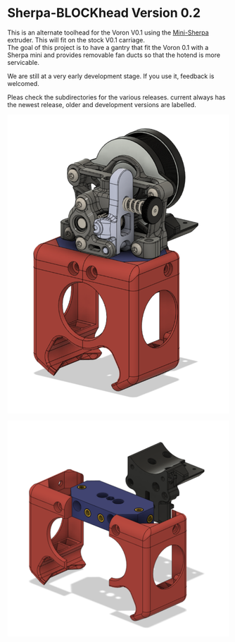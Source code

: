 # Sherpa-BLOCKhead Version 0.2

This is an alternate toolhead for the Voron V0.1 using the [Mini-Sherpa](https://github.com/Annex-Engineering/Sherpa_Mini-Extruder) extruder.
This will fit on the stock V0.1 carriage.   
The goal of this project is to have a gantry that fit the Voron 0.1 with a Sherpa mini and provides removable fan ducts so that the hotend is more servicable.    

We are still at a very early development stage. If you use it, feedback is welcomed.

Pleas check the subdirectories for the various releases. current always has the newest release, older and development versions are labelled.

![BLOCKhead](current/images/blockheadwithsherpa.png)

![BLOCKhead](current/images/blockheadexploded.png)
